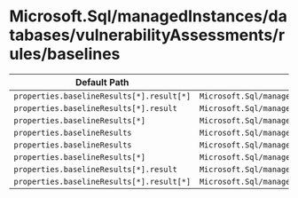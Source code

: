 # Microsoft.Sql/managedInstances/databases/vulnerabilityAssessments/rules/baselines

| Default Path | Alias |
|---|---|
| `properties.baselineResults[*].result[*]` | `Microsoft.Sql/managedInstances/databases/vulnerabilityAssessments/rules/baselines/master.baselineResults[*].result[*]` |
| `properties.baselineResults[*].result` | `Microsoft.Sql/managedInstances/databases/vulnerabilityAssessments/rules/baselines/master.baselineResults[*].result` |
| `properties.baselineResults[*]` | `Microsoft.Sql/managedInstances/databases/vulnerabilityAssessments/rules/baselines/master.baselineResults[*]` |
| `properties.baselineResults` | `Microsoft.Sql/managedInstances/databases/vulnerabilityAssessments/rules/baselines/master.baselineResults` |
| `properties.baselineResults` | `Microsoft.Sql/managedInstances/databases/vulnerabilityAssessments/rules/baselines/baselineResults` |
| `properties.baselineResults[*]` | `Microsoft.Sql/managedInstances/databases/vulnerabilityAssessments/rules/baselines/baselineResults[*]` |
| `properties.baselineResults[*].result` | `Microsoft.Sql/managedInstances/databases/vulnerabilityAssessments/rules/baselines/baselineResults[*].result` |
| `properties.baselineResults[*].result[*]` | `Microsoft.Sql/managedInstances/databases/vulnerabilityAssessments/rules/baselines/baselineResults[*].result[*]` |

